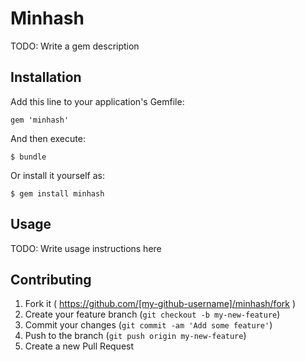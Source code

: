# Minhash

TODO: Write a gem description

## Installation

Add this line to your application's Gemfile:

    gem 'minhash'

And then execute:

    $ bundle

Or install it yourself as:

    $ gem install minhash

## Usage

TODO: Write usage instructions here

## Contributing

1. Fork it ( https://github.com/[my-github-username]/minhash/fork )
2. Create your feature branch (`git checkout -b my-new-feature`)
3. Commit your changes (`git commit -am 'Add some feature'`)
4. Push to the branch (`git push origin my-new-feature`)
5. Create a new Pull Request
